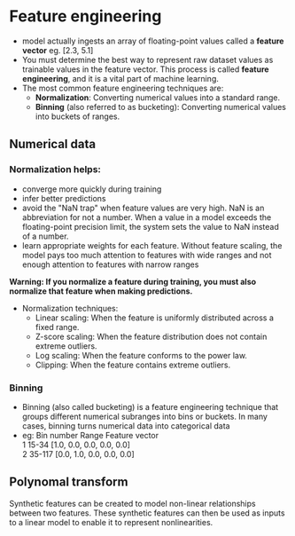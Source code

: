 # Feature engineering
- model actually ingests an array of floating-point values called a **feature vector**
  eg. [2.3, 5.1]
- You must determine the best way to represent raw dataset values as trainable values in the feature vector. This process is called **feature engineering**, and it is a vital part of machine learning.
- The most common feature engineering techniques are:
    + **Normalization**: Converting numerical values into a standard range.
    + **Binning** (also referred to as bucketing): Converting numerical values into buckets of ranges.

## Numerical data
### Normalization helps:
  + converge more quickly during training
  +  infer better predictions
  +  avoid the "NaN trap" when feature values are very high. NaN is an abbreviation for not a number. When a value in a model exceeds the floating-point precision limit, the system sets the value to NaN instead of a number.
  +  learn appropriate weights for each feature. Without feature scaling, the model pays too much attention to features with wide ranges and not enough attention to features with narrow ranges
  
**Warning: If you normalize a feature during training, you must also normalize that feature when making predictions.**

- Normalization techniques:
  + Linear scaling: When the feature is uniformly distributed across a fixed range.
  + Z-score scaling: When the feature distribution does not contain extreme outliers.
  + Log scaling: When the feature conforms to the power law.
  + Clipping: When the feature contains extreme outliers.
### Binning
- Binning (also called bucketing) is a feature engineering technique that groups different numerical subranges into bins or buckets. In many cases, binning turns numerical data into categorical data
- eg:
  Bin number	Range	Feature vector  
  1   15-34   [1.0, 0.0, 0.0, 0.0, 0.0]  
  2   35-117  [0.0, 1.0, 0.0, 0.0, 0.0]

## Polynomal transform
Synthetic features can be created to model non-linear relationships between two features. These synthetic features can then be used as inputs to a linear model to enable it to represent nonlinearities.
  
